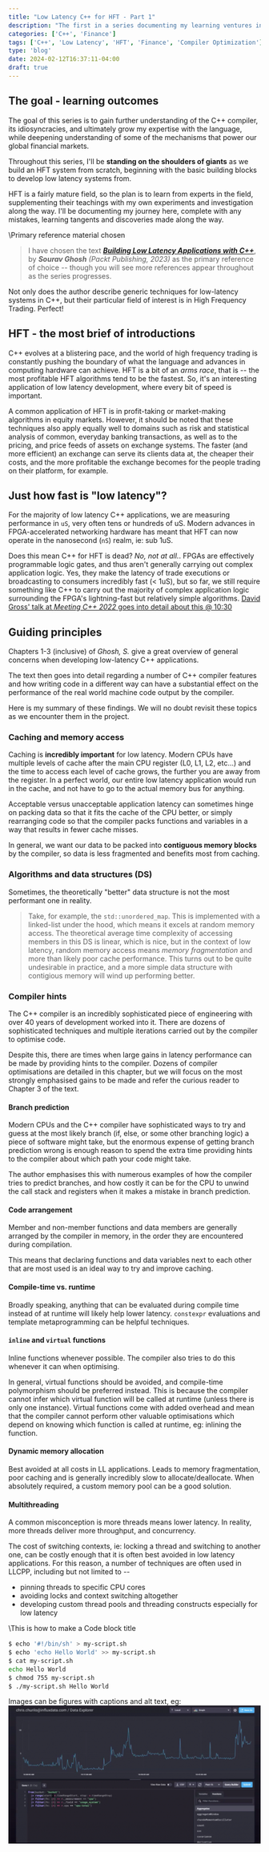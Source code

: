 ```yaml
---
title: "Low Latency C++ for HFT - Part 1"
description: "The first in a series documenting my learning ventures in developing low-latency, performant C++ for High Frequency Trading"
categories: ['C++', 'Finance']
tags: ['C++', 'Low Latency', 'HFT', 'Finance', 'Compiler Optimization']
type: 'blog'
date: 2024-02-12T16:37:11-04:00
draft: true
---
```


## The goal - learning outcomes

The goal of this series is to gain further understanding of the C++ compiler, its idiosyncracies, and ultimately grow my expertise with the language, while deepening understanding of some of the mechanisms that power our global financial markets.

Throughout this series, I'll be **standing on the shoulders of giants** as we build an HFT system from scratch, beginning with the basic building blocks to develop low latency systems from.

HFT is a fairly mature field, so the plan is to learn from experts in the field, supplementing their teachings with my own experiments and investigation along the way. I'll be documenting my journey here, complete with any mistakes, learning tangents and discoveries made along the way.

\Primary reference material chosen

> I have chosen the text **[_Building Low Latency Applications with C++_](https://www.packtpub.com/product/building-low-latency-applications-with-c/9781837639359)**, by **_Sourav Ghosh_** _(Packt Publishing, 2023)_ as the primary reference of choice -- though you will see more references appear throughout as the series progresses. 

Not only does the author describe generic techniques for low-latency systems in C++, but their particular field of interest is in High Frequency Trading. Perfect!  

## HFT - the most brief of introductions

C++ evolves at a blistering pace, and the world of high frequency trading is constantly pushing the boundary of what the language and advances in computing hardware can achieve. HFT is a bit of an _arms race_, that is -- the most profitable HFT algorithms tend to be the fastest. So, it's an interesting application of low latency development, where every bit of speed is important.

A common application of HFT is in profit-taking or market-making algorithms in equity markets. However, it should be noted that these techniques also apply equally well to domains such as risk and statistical analysis of common, everyday banking transactions, as well as to the pricing, and price feeds of assets on exchange systems. The faster (and more efficient) an exchange can serve its clients data at, the cheaper their costs, and the more profitable the exchange becomes for the people trading on their platform, for example.

## Just how fast is "low latency"?

For the majority of low latency C++ applications, we are measuring performance in `uS`, very often tens or hundreds of uS. Modern advances in FPGA-accelerated networking hardware has meant that HFT can now operate in the nanosecond (`nS`) realm, ie: sub 1uS. 

Does this mean C++ for HFT is dead? _No, not at all._. FPGAs are effectively programmable logic gates, and thus aren't generally carrying out complex application logic. Yes, they make the latency of trade executions or broadcasting to consumers incredibly fast (< 1uS), but so far, we still require something like C++ to carry out the majority of complex application logic surrounding the FPGA's lightning-fast but relatively simple algorithms. [David Gross' talk at _Meeting C++ 2022_ goes into detail about this @ 10:30](https://www.youtube.com/watch?v=8uAW5FQtcvE)

## Guiding principles

Chapters 1-3 (inclusive) of _Ghosh, S._ give a great overview of general concerns when developing low-latency C++ applications. 

The text then goes into detail regarding a number of C++ compiler features and how writing code in a different way can have a substantial effect on the performance of the real world machine code output by the compiler.

Here is my summary of these findings. We will no doubt revisit these topics as we encounter them in the project.


### Caching and memory access

Caching is **incredibly important** for low latency. Modern CPUs have multiple levels of cache after the main CPU register (L0, L1, L2, etc...) and the time to access each level of cache grows, the further you are away from the register. In a perfect world, our entire low latency application would run in the cache, and not have to go to the actual memory bus for anything.

Acceptable versus unacceptable application latency can sometimes hinge on packing data so that it fits the cache of the CPU better, or simply rearranging code so that the compiler packs functions and variables in a way that results in fewer cache misses.

In general, we want our data to be packed into **contiguous memory blocks** by the compiler, so data is less fragmented and benefits most from caching.

### Algorithms and data structures (DS)

Sometimes, the theoretically "better" data structure is not the most performant one in reality. 

> Take, for example, the `std::unordered_map`. This is implemented with a linked-list under the hood, which means it excels at random memory access. The theoretical average time complexity of accessing members in this DS is linear, which is nice, but in the context of low latency, random memory access means _memory fragmentation_ and more than likely poor cache performance. This turns out to be quite undesirable in practice, and a more simple data structure with contigious memory will wind up performing better.

### Compiler hints

The C++ compiler is an incredibly sophisticated piece of engineering with over 40 years of development worked into it. There are dozens of sophisticated techniques and multiple iterations carried out by the compiler to optimise code.

Despite this, there are times when large gains in latency performance can be made by providing hints to the compiler. Dozens of compiler optimisations are detailed in this chapter, but we will focus on the most strongly emphasised gains to be made and refer the curious reader to Chapter 3 of the text.

#### Branch prediction

Modern CPUs and the C++ compiler have sophisticated ways to try and guess at the most likely branch (if, else, or some other branching logic) a piece of software might take, but the enormous expense of getting branch prediction wrong is enough reason to spend the extra time providing hints to the compiler about which path your code might take. 

The author emphasises this with numerous examples of how the compiler tries to predict branches, and how costly it can be for the CPU to unwind the call stack and registers when it makes a mistake in branch prediction.

#### Code arrangement

Member and non-member functions and data members are generally arranged by the compiler in memory, in the order they are encountered during compilation.

This means that declaring functions and data variables next to each other that are most used is an ideal way to try and improve caching.

#### Compile-time vs. runtime

Broadly speaking, anything that can be evaluated during compile time instead of at runtime will likely help lower latency. `constexpr` evaluations and template metaprogramming can be helpful techniques. 

#### `inline` and `virtual` functions

Inline functions whenever possible. The compiler also tries to do this whenever it can when optimising.

In general, virtual functions should be avoided, and compile-time polymorphism should be preferred instead. This is because the compiler cannot infer which virtual function will be called at runtime (unless there is only one instance). Virtual functions come with added overhead and mean that the compiler cannot perform other valuable optimisations which depend on knowing which function is called at runtime, eg: inlining the function.

#### Dynamic memory allocation

Best avoided at all costs in LL applications. Leads to memory fragmentation, poor caching and is generally incredibly slow to allocate/deallocate. When absolutely required, a custom memory pool can be a good solution.

#### Multithreading

A common misconception is more threads means lower latency. In reality, more threads deliver more throughput, and concurrency. 

The cost of switching contexts, ie: locking a thread and switching to another one, can be costly enough that it is often best avoided in low latency applications. For this reason, a number of techniques are often used in LLCPP, including but not limited to --

- pinning threads to specific CPU cores
- avoiding locks and context switching altogether 
- developing custom thread pools and threading constructs especially for low latency





 

\This is how to make a Code block title

```bash
$ echo '#!/bin/sh' > my-script.sh
$ echo 'echo Hello World' >> my-script.sh
$ cat my-script.sh
echo Hello World
$ chmod 755 my-script.sh
$ ./my-script.sh Hello World

```

Images can be figures with captions and alt text, eg:
![An image alt text](./images/1.png 'A caption for an image/figure.')
